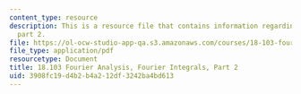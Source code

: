 ```yaml
---
content_type: resource
description: This is a resource file that contains information regarding fourier integrals
  part 2.
file: https://ol-ocw-studio-app-qa.s3.amazonaws.com/courses/18-103-fourier-analysis-fall-2013/3908fc19d4b2b4a212df3242ba4bd613_MIT18_103F13_fourierint2.pdf
file_type: application/pdf
resourcetype: Document
title: 18.103 Fourier Analysis, Fourier Integrals, Part 2
uid: 3908fc19-d4b2-b4a2-12df-3242ba4bd613
---
```

